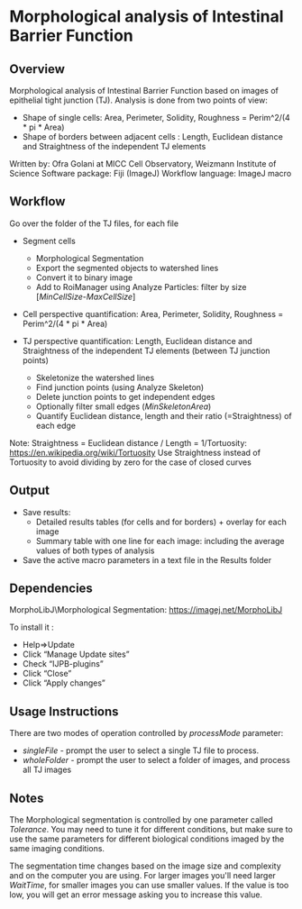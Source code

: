 # Morphological analysis of Intestinal Barrier Function

## Overview

Morphological analysis of Intestinal Barrier Function based on images of epithelial tight junction (TJ).
Analysis is done from two points of view:
- Shape of single cells:  Area, Perimeter, Solidity, Roughness = Perim^2/(4 * pi * Area)
- Shape of borders between adjacent cells : Length, Euclidean distance and Straightness of the independent TJ elements

Written by: Ofra Golani at MICC Cell Observatory, Weizmann Institute of Science
Software package: Fiji (ImageJ)
Workflow language: ImageJ macro

## Workflow

Go over the folder of the TJ files, for each file
- Segment cells
	 + Morphological Segmentation
 	 + Export the segmented objects to watershed lines
 	 + Convert it to binary image
 	 + Add to RoiManager using Analyze Particles: filter by size [*MinCellSize*-*MaxCellSize*]

- Cell perspective quantification: Area, Perimeter, Solidity, Roughness = Perim^2/(4 * pi * Area)
- TJ perspective quantification: Length, Euclidean distance and Straightness of the independent TJ elements (between TJ junction points)
 	 + Skeletonize the watershed lines
 	 + Find junction points (using Analyze Skeleton)
 	 + Delete junction points to get independent edges
 	 + Optionally filter small edges (*MinSkeletonArea*)
 	 + Quantify Euclidean distance, length and their ratio (=Straightness) of each edge

Note: Straightness = Euclidean distance / Length = 1/Tortuosity: https://en.wikipedia.org/wiki/Tortuosity
Use Straightness instead of Tortuosity to avoid dividing by zero for the case of closed curves

## Output

- Save results:
 	+ Detailed results tables (for cells and for borders) + overlay for each image
	+ Summary table with one line for each image: including the average values of both types of analysis
- Save the active macro parameters in a text file in the Results folder

## Dependencies

 MorphoLibJ\Morphological Segmentation: https://imagej.net/MorphoLibJ

 To install it :
 - Help=>Update
 - Click “Manage Update sites”
 - Check “IJPB-plugins”
 - Click “Close”
 - Click “Apply changes”

## Usage Instructions

  There are two modes of operation controlled by *processMode* parameter:
  - *singleFile* - prompt the user to select a single TJ file to process.
  - *wholeFolder* - prompt the user to select a folder of images, and process all TJ images

## Notes

The Morphological segmentation is controlled by one parameter called *Tolerance*.
You may need to tune it for different conditions, but make sure to use the same parameters for different biological conditions imaged by the same imaging conditions.

The segmentation time changes based on the image size and complexity and on the computer you are using. For larger images you'll need larger *WaitTime*, for smaller images you can use smaller values. If the value is too low, you will get an error message asking you to increase this value.
